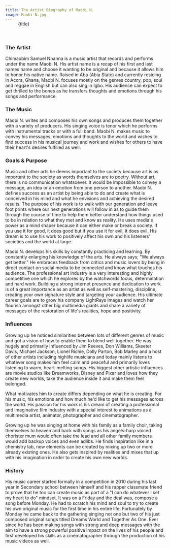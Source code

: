 ```yaml
---
title: The Artist Biography of Maobi N.
image: Maobi-N.jpg
---
```


<header>
    <figure class="image">
        <img src="/images/artists/{image}" alt="">
        <figcaption class="p-2 mb-5 title is-greywall has-background-black has-text-warning is-size-4">{title}</figcaption>
    </figure>
</header>
<section class="section">
    <div class="content">


### The Artist
Chimaobim Samuel Nnanna is a music artist that records and performs under the name Maobi N. His artist name is a recap of his first and last names name and choose it wanting to be original and because it allows him to honor his native name. Raised in Aba (Abia State) and currently residing in Accra, Ghana, Maobi N. focuses mostly on the genres country, pop, soul and reggae in English but can also sing in Igbo. His audience can expect to get thrilled to the bones as he transfers thoughts and emotions through his songs and performance.

### The Music
Maobi N. writes and composes his own songs and produces them together with a variety of producers. His singing voice is tenor which he performs with instrumental tracks or with a full band. Maobi N. makes music to convey his messages, emotions and thoughts to the world and wishes to find success in his musical journey and work and wishes for others to have their heart's desires fulfilled as well.

### Goals & Purpose
Music and other arts he deems important to the society because art is as important to the society as words themselves are to poetry. Without art, there is no communication whatsoever. It would be impossible to convey a message, an idea or an emotion from one person to another. Maobi N. defines success as an artist by being able to do and create what is conceived in his mind and what he envisions and achieving the desired results. The purpose of his work is to walk with our generation and leave foot prints where our next generations will follow in as to guide them through the course of time to help them better understand how things used to be in relation to what they met and know as reality. He uses media's power as a mind shaper because it can either make or break a society. If you use it for good, it does good but if you use it for evil, it does evil. His dream is to use his work to positively affect his own and his listeners' societies and the world at large.

Maobi N. develops his skills by constantly practicing and learning. By constantly enlarging his knowledge of the arts. He always says; "We always get better." He embraces feedback from critics and music lovers by being in direct contact on social media to be connected and know what touches his audience. The professional art industry is a very interesting and highly competitive one which he explores by the watchwords focus, determination and hard work. Building a strong internet presence and dedication to work is of a great importance as an artist as well as self-mastering, discipline, creating your own signature style and targeting your audience. His ultimate career goals are to grow his company LightRays Images and watch her flourish amongst other big multimedia giants and share a variety of messages of the restoration of life's realities, hope and positivity.

### Influences
Growing up he noticed similarities between lots of different genres of music and got a vision of how to enable them to blend well together. He was hugely and primarily influenced by Jim Reeves, Don Williams, Skeeter Davis, Michael Jackson, Lionel Richie, Dolly Parton, Bob Marley and a host of other artists including highlife musicians and today mainly listens to whatever song makes him feel calm and peaceful and primarily loves listening to warm, heart-melting songs. His biggest other artistic influences are movie studios like Dreamworks, Disney and Pixar and loves how they create new worlds, take the audience inside it and make them feel belonged.

What motivates him to create differs depending on what he is creating. For his music, his emotions and how much he'd like to get his messages across the world. His passion for his work is his dream of creating a professional and imaginative film industry with a special interest to animations as a multimedia artist, animator, photographer and cinematographer.

Growing up he was singing at home with his family as a family choir, taking themselves to heaven and back with songs as his angels-harp voiced chorister mum would often take the lead and all other family members would add backup voices and even adlibs. He finds inspiration like in a chemistry lab, new elements can be created by mixing up two or more already existing ones. He also gets inspired by realities and mixes that up with his imagination in order to create his own new worlds.

### History
His music career started formally in a competition in 2010 during his last year in Secondary school between himself and his rapper classmate friend to prove that he too can create music as part of a "I can do whatever I set my heart to do" mindset. It was on a Friday and the deal was, compose a song before Monday. He had to scratch his mind and soul to try to create his own original music for the first time in his entire life. Fortunately by Monday he came back to the gathering singing not one but two of his just composed original songs titled Dreams World and Together As One. Ever since he has been making songs with strong and deep messages with the aim to have a strong powerful positive impact on the lives of his people and first developed his skills as a cinematographer through the production of his music videos as well.
    </div>
</section>

<style lang="scss">
        figure {
            position: relative;

            img {
                border-radius: 0.5rem;
                overflow: hidden;
            }

            figcaption {
                position: absolute;
                bottom: 0;
            }
        }
</style>